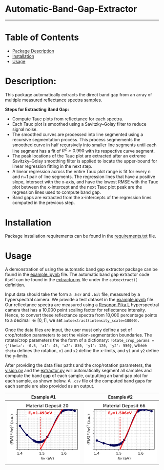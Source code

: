 # Automatic-Band-Gap-Extractor
______________________________________________

# Table of Contents
- [Package Description](#description)
- [Installation](#installation)
- [Usage](#usage)


# Description:

This package automatically extracts the direct band gap from an array of multiple measured reflectance spectra samples.

**Steps for Extracting Band Gap:**

- Compute Tauc plots from reflectance for each spectra.
- Each Tauc plot is smoothed using a Savitzky–Golay filter to reduce signal noise.
- The smoothed curves are processed into line segmented using a recursive segmentation process. This process segmements the smoothed curve in half recursively into smaller line segments until each line segment has a fit of $R^2 \geq 0.990$ with its respective curve segment.
- The peak locations of the Tauc plot are extracted after an extreme Savitzky–Golay smoothing filter is applied to locate the upper-bound for linear regression fitting in the next step.
- A linear regression across the entire Tauc plot range is fit for every n and n+1 pair of line segments. The regression lines that have a positive slope, intersect with the x-axis, and have the lowest RMSE with the Tauc plot between the x-intercept and the next Tauc plot peak are the regression lines used to compute band gap.
- Band gaps are extracted from the x-intercepts of the regression lines computed in the previous step.

# Installation

Package installation requirements can be found in the [requirements.txt](./requirements.txt) file.

# Usage

A demonstration of using the automatic band gap extractor package can be found in the [example.ipynb](./example.ipynb) file. The automatic band gap extractor code itself can be found in the [extractor.py](./extractor.py) file under the `autoextract()` definition.

Input data should take the form a `.hdr` and `.bil` file, measured by a hyperspectral camera. We provide a test dataset in the [example.ipynb](./example.ipynb) file. Our reflectance spectra are measured using a [Resonon Pika L](https://resonon.com/Pika-L) hyperspectral camera that has a 10,000 point scaling factor for reflectance intensity. Hence, to convert these reflectance spectra from 10,000 percentage points to a decimal $\in [0,1]$, we set `autoextract(intensity_scale=10000)`.

Once the data files are input, the user must only define a set of crop/rotation parameters to set the vision-segmentation boundaries. The rotate/crop parameters the the form of a dictionary: `rotate_crop_params = {'theta': -0.5, 'x1': 45, 'x2': 830, 'y1': 120, 'y2': 550}`, where `theta` defines the rotation, `x1` and `x2` define the x-limits, and `y1` and `y2` define the y-limits. 

After providing the data files paths and the crop/rotation parameters, the [vision.py](./vision.py) and the [extractor.py](./extractor.py) will automatically segment all samples and compute the band gap of each sample, outputting an band gap plot for each sample, as shown below. A `.csv` file of the computed band gaps for each sample are also provided as an output.


| Example #1| Example #2 |
| ---------- | ----------- |
| <img src="./example-output/20.png" width="100%" /> | <img src="./example-output/66.png" width="100%" /> |

